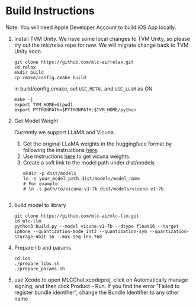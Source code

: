 # Build Instructions

Note: You will need Apple Developer Account to build iOS App locally.

1. Install TVM Unity. 
    We have some local changes to TVM Unity, so please try out the mlc/relax repo for now. We will migrate change back to TVM Unity soon.

    ```
    git clone https://github.com/mlc-ai/relax.git
    cd relax
    mkdir build
    cp cmake/config.cmake build
    ```
    in build/config.cmake, set `USE_METAL` and `USE_LLVM` as ON
    ```
    make -j
    export TVM_HOME=$(pwd)
    export PYTHONPATH=$PYTHONPATH:$TVM_HOME/python
    ```

2. Get Model Weight

    Currently we support LLaMA and Vicuna.

    1. Get the original LLaMA weights in the huggingface format by following the instructions [here](https://huggingface.co/docs/transformers/main/model_doc/llama).
    2. Use instructions [here](https://github.com/lm-sys/FastChat#vicuna-weights) to get vicuna weights.
    3. Create a soft link to the model path under dist/models
        ```shell
        mkdir -p dist/models
        ln -s your_model_path dist/models/model_name
        # For example:
        # ln -s path/to/vicuna-v1-7b dist/models/vicuna-v1-7b


3. build model to library
    ```
    git clone https://github.com/mlc-ai/mlc-llm.git
    cd mlc-llm
    python3 build.py --model vicuna-v1-7b --dtype float16 --target iphone --quantization-mode int3 --quantization-sym --quantization-storage-nbit 16 --max-seq-len 768
    ```
4. Prepare lib and params
    ```
    cd ios
    ./prepare_libs.sh
    ./prepare_params.sh
    ```


5. use Xcode to open MLCChat.xcodeproj, click on Automatically manage signing, and then click Product - Run. 
If you find the error "Failed to register bundle identifier", change the Bundle Identifier to any other name